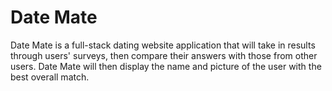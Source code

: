 # Date Mate
Date Mate is a full-stack dating website application that will take in results through users' surveys, then compare their answers with those from other users. Date Mate will then display the name and picture of the user with the best overall match.
